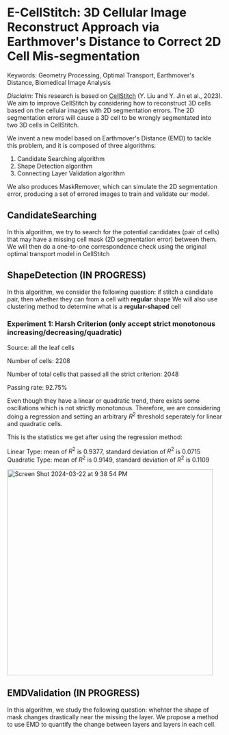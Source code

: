 # E-CellStitch: 3D Cellular Image Reconstruct Approach via Earthmover's Distance to Correct 2D Cell Mis-segmentation

Keywords: Geometry Processing, Optimal Transport, Earthmover's Distance, Biomedical Image Analysis

*Disclaim*: This research is based on [CellStitch](https://bmcbioinformatics.biomedcentral.com/articles/10.1186/s12859-023-05608-2) (Y. Liu and Y. Jin et al., 2023). We aim to improve CellStitch by considering how to reconstruct 3D cells based on the cellular images with 2D segmentation errors. The 2D segmentation errors will cause a 3D cell to be wrongly segmentated into two 3D cells in CellStitch.  

We invent a new model based on Earthmover's Distance (EMD) to tackle this problem, and it is composed of three algorithms:
1) Candidate Searching algorithm
2) Shape Detection algorithm
3) Connecting Layer Validation algorithm

We also produces MaskRemover, which can simulate the 2D segmentation error, producing a set of errored images to train and validate our model.

## CandidateSearching
In this algorithm, we try to search for the potential candidates (pair of cells) that may have a missing cell mask (2D segmentation error) between them. 
We will then do a one-to-one correspondence check using the original optimal transport model in CellStitch 

## ShapeDetection (IN PROGRESS)
In this algorithm, we consider the following question: if stitch a candidate pair, then whether they can from a cell with **regular** shape 
We will also use clustering method to determine what is a **regular-shaped** cell

### Experiment 1: Harsh Criterion (only accept strict monotonous increasing/decreasing/quadratic)
Source: all the leaf cells

Number of cells: 2208

Number of total cells that passed all the strict criterion: 2048

Passing rate: 92.75%

Even though they have a linear or quadratic trend, there exists some oscillations which is not strictly monotonous. Therefore, we are considering doing a regression and setting an arbitrary $R^2$ threshold seperately for linear and quadratic cells. 

This is the statistics we get after using the regression method:

Linear Type: mean of $R^2$ is 0.9377, standard deviation of $R^2$ is 0.0715
Quadratic Type: mean of $R^2$ is 0.9149, standard deviation of $R^2$ is 0.1109

<img width="481" alt="Screen Shot 2024-03-22 at 9 38 54 PM" src="https://github.com/PeterLauLukCh/CellStitchX/assets/147995851/3d89caf5-3137-4d89-89f8-5dc42f538941">


## EMDValidation (IN PROGRESS)
In this algorithm, we study the following question: whehter the shape of mask changes drastically near the missing the layer.
We propose a method to use EMD to quantify the change between layers and layers in each cell.
